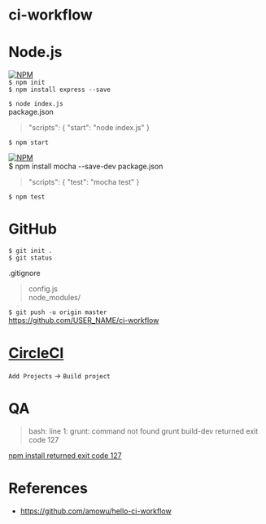 # ci-workflow

# Node.js

[![NPM](https://nodei.co/npm/express.png?downloads=true&stars=true)](https://www.npmjs.com/package/express)    
`$ npm init`  
`$ npm install express --save`  

`$ node index.js`  
 package.json
 >"scripts": {
    "start": "node index.js"
  }

`$ npm start`  

[![NPM](https://nodei.co/npm/mocha.png?downloads=true&stars=true)](https://www.npmjs.com/package/mocha)   
$ npm install mocha --save-dev
 package.json
 >"scripts": {
  "test": "mocha test"
}  

`$ npm test`  


# GitHub

`$ git init .`  
`$ git status`  

.gitignore
>config.js  
node_modules/

`$ git push -u origin master`  
https://github.com/USER_NAME/ci-workflow


# [CircleCI](https://circleci.com/)
`Add Projects` → `Build project`

# QA
> bash: line 1: grunt: command not found grunt build-dev returned exit code 127

[npm install returned exit code 127](https://discuss.circleci.com/t/successful-build-is-now-failing-when-trying-to-rebuild-it/810)

# References
* https://github.com/amowu/hello-ci-workflow
